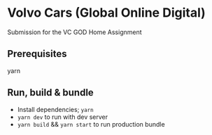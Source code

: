 # Volvo Cars (Global Online Digital)
Submission for the VC GOD Home Assignment

## Prerequisites 
yarn
## Run, build & bundle

- Install dependencies; `yarn`
- `yarn dev` to run with dev server
- `yarn build` && `yarn start` to run production bundle
